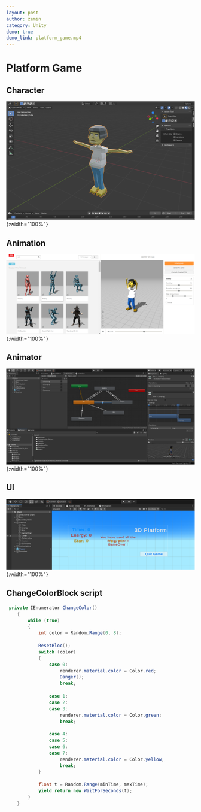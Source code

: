 ```yaml
---
layout: post
author: zemin 
category: Unity 
demo: true
demo_link: platform_game.mp4 
---
```

# Platform Game

## Character

![Alt text](https://raw.githubusercontent.com/zemin-xu/zemin-xu.github.io/master/assets/images/platform/character.png ""){:width="100%"}

## Animation

![Alt text](https://raw.githubusercontent.com/zemin-xu/zemin-xu.github.io/master/assets/images/platform/mixamo.png ""){:width="100%"}

## Animator

![Alt text](https://raw.githubusercontent.com/zemin-xu/zemin-xu.github.io/master/assets/images/platform/animator.png ""){:width="100%"}

## UI

![Alt text](https://raw.githubusercontent.com/zemin-xu/zemin-xu.github.io/master/assets/images/platform/ui.png ""){:width="100%"}

## ChangeColorBlock script

``` c#
 private IEnumerator ChangeColor()
    {
        while (true)
        {
            int color = Random.Range(0, 8);

            ResetBloc();
            switch (color)
            {
                case 0:
                    renderer.material.color = Color.red;
                    Danger();
                    break;

                case 1:
                case 2:
                case 3:
                    renderer.material.color = Color.green;
                    break;

                case 4:
                case 5:
                case 6:
                case 7:
                    renderer.material.color = Color.yellow;
                    break;
            }

            float t = Random.Range(minTime, maxTime);
            yield return new WaitForSeconds(t);
        }
    }
```

